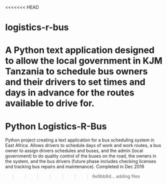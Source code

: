 <<<<<<< HEAD
# logistics-r-bus
A Python text application designed to allow the local government in KJM Tanzania to schedule bus owners and their drivers to set times and days in advance for the routes available to drive for.
=======
# Python Logistics-R-Bus
Python project creating a text application for a bus scheduling system in East Africa. Allows drivers to schedule days of work and work routes, a bus owner to assign drivers schedules and buses, and the admin (local government) to do quality control of the buses on the road, the owners in the system, and the bus drivers (future phase includes checking licenses and tracking bus repairs and maintenance). Completed in Dec 2019
>>>>>>> 6e9bb8d... adding files

